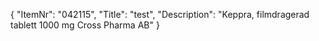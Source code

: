 {
  "ItemNr": "042115",
  "Title": "test",
  "Description": "Keppra, filmdragerad tablett 1000 mg Cross Pharma AB"
}